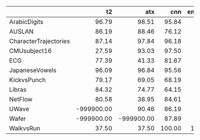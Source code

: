 |                       |         t2 |        atx |    cnn |   encoder |    fcn |   mcdcnn |   mcnn |   mlp |   resnet |   tlenet |   twiesn |
|:----------------------|-----------:|-----------:|-------:|----------:|-------:|---------:|-------:|------:|---------:|---------:|---------:|
| ArabicDigits          |      96.79 |      98.51 |  95.84 |     98.10 |  99.43 |    95.95 |   1.00 | 96.97 |    99.56 |     1.00 |    86.16 |
| AUSLAN                |      86.19 |      88.46 |  76.12 |     94.72 |  97.92 |    87.87 |   0.01 | 94.41 |    97.79 |     0.01 |    75.00 |
| CharacterTrajectories |      87.14 |      97.84 |  96.18 |     97.11 |  98.86 |    93.86 |   0.27 | 96.98 |    98.91 |     0.33 |    92.94 |
| CMUsubject16          |      27.59 |      93.03 |  97.50 |     98.23 | 100.00 |    30.60 |  26.55 | 39.46 |    99.71 |    25.52 |    89.59 |
| ECG                   |      77.39 |      41.33 |  81.87 |     85.55 |  85.31 |    25.00 |  33.50 | 65.05 |    84.91 |    33.50 |    70.96 |
| JapaneseVowels        |      96.09 |      96.84 |  95.56 |     97.33 |  99.14 |    94.22 |   1.03 | 97.33 |    99.00 |     2.64 |    96.75 |
| KickvsPunch           |      79.17 |      69.05 |  68.19 |     62.39 |  52.12 |    28.00 |  27.00 | 58.21 |    55.19 |    25.00 |    67.98 |
| Libras                |      84.32 |      74.77 |  64.15 |     79.12 |  96.69 |    67.17 |   0.44 | 79.66 |    95.84 |     0.44 |    81.62 |
| NetFlow               |      80.58 |      38.95 |  84.61 |     42.78 |  85.77 |    45.80 |  38.95 | 34.93 |    69.33 |    36.16 |    94.19 |
| UWave                 | -999900.00 |      90.46 |  86.19 |     90.99 |  93.42 |    85.05 |   1.56 | 90.70 |    92.59 |     1.56 |    77.38 |
| Wafer                 | -999900.00 | -999900.00 |  87.89 |     98.27 |  96.09 |    32.88 |  44.70 | 44.70 |    97.95 |    44.70 |    97.20 |
| WalkvsRun             |      37.50 |      37.50 | 100.00 |    100.00 | 100.00 |    22.50 |  37.50 | 35.00 |   100.00 |    30.00 |    93.05 |
